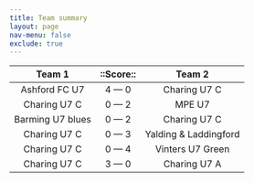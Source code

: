 ```yaml
---
title: Team summary
layout: page
nav-menu: false
exclude: true
---
```




|      Team 1      |  ::Score::  |        Team 2         |
|:----------------:|:-----------:|:---------------------:|
|  Ashford FC U7   | 4 &mdash; 0 |     Charing U7 C      |
|   Charing U7 C   | 0 &mdash; 2 |        MPE U7         |
| Barming U7 blues | 0 &mdash; 2 |     Charing U7 C      |
|   Charing U7 C   | 0 &mdash; 3 | Yalding & Laddingford |
|   Charing U7 C   | 0 &mdash; 4 |   Vinters U7 Green    |
|   Charing U7 C   | 3 &mdash; 0 |     Charing U7 A      |

 <br /><br /><br />
